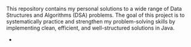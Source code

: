 This repository contains my personal solutions to a wide range of Data Structures and Algorithms (DSA) problems. The goal of this project is to systematically practice and strengthen my problem-solving skills by implementing clean, efficient, and well-structured solutions in Java.
 - [Leetcode Profile]: (https://leetcode.com/u/drizzlehx/)
